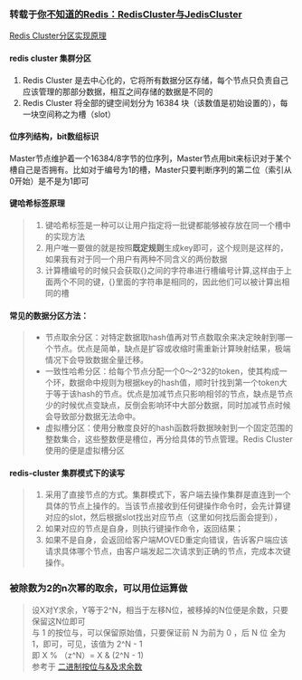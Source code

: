 ### 转载于[你不知道的Redis：RedisCluster与JedisCluster](https://juejin.cn/post/6844903870666113031#heading-2)
[Redis Cluster分区实现原理](https://my.oschina.net/andylucc/blog/704440)
#### redis cluster 集群分区
1. Redis Cluster 是去中心化的，它将所有数据分区存储，每个节点只负责自己应该管理的那部分数据，相互之间存储的数据是不同的  
2. Redis Cluster 将全部的键空间划分为 16384 块（该数值是初始设置的），每一块空间称之为槽（slot）
#### 位序列结构，bit数组标识
Master节点维护着一个16384/8字节的位序列，Master节点用bit来标识对于某个槽自己是否拥有。比如对于编号为1的槽，Master只要判断序列的第二位（索引从0开始）是不是为1即可
#### 键哈希标签原理
>1. 键哈希标签是一种可以让用户指定将一批键都能够被存放在同一个槽中的实现方法
>2. 用户唯一要做的就是按照<B>既定规则</B>生成key即可，这个规则是这样的，如果我有对于同一个用户有两种不同含义的两份数据
>3. 计算槽编号的时候只会获取{}之间的字符串进行槽编号计算,这样由于上面两个不同的键，{}里面的字符串是相同的，因此他们可以被计算出相同的槽
#### 常见的数据分区方法：
>+ 节点取余分区：对特定数据取hash值再对节点数取余来决定映射到哪一个节点。优点是简单，缺点是扩容或收缩时需重新计算映射结果，极端情况下会导致数据全量迁移。
>+ 一致性哈希分区：给每个节点分配一个0～2^32的token，使其构成一个环，数据命中规则为根据key的hash值，顺时针找到第一个token大于等于该hash的节点。优点是加减节点只影响相邻的节点，缺点是节点少的时候优点变缺点，反倒会影响环中大部分数据，同时加减节点时候会导致部分数据无法命中。
>+ 虚拟槽分区：使用分散度良好的hash函数将数据映射到一个固定范围的整数集合，这些整数便是槽位，再分给具体的节点管理。Redis Cluster使用的便是虚拟槽分区

#### redis-cluster 集群模式下的读写
>1. 采用了直接节点的方式。集群模式下，客户端去操作集群是直连到一个具体的节点上操作的。当该节点接收到任何键操作命令时，会先计算键对应的slot，然后根据slot找出对应节点（这里如何找后面会提到），
>2. 如果对应的节点是自身，则执行键操作命令，返回结果；
>3. 如果不是自身，会返回给客户端MOVED重定向错误，告诉客户端应该请求具体哪个节点，由客户端发起二次请求到正确的节点，完成本次键操作。


### 被除数为2的n次幂的取余，可以用位运算做  
> 设X对Y求余，Y等于2^N，相当于左移N位，被移掉的N位便是余数，只要保留这N位即可    
> 与 1 的按位与，可以保留原始值，只要保证前 N 为前为 0 ，后 N 位 全为1，即可，可见，该值为 2^N - 1  
> 即 X % （z^N）= X & (2^N - 1)  
> 参考于 [二进制按位与&及求余数](https://perkins4j2.github.io/posts/19120/)
